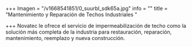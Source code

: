 +++
Imagen = "/v1668541851/0_suurbl_sdk65a.jpg"
info = ""
title = "Mantenimiento y Reparación de Techos Industriales "

+++
Novatec le ofrece el servicio de impermeabilización de techo como la solución más completa de la industria para restauración, reparación, mantenimiento, reemplazo y nueva construcción.